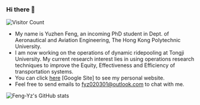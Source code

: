 ### Hi there 👋

![Visitor Count](https://profile-counter.glitch.me/Feng-Yz/count.svg)

- My name is Yuzhen Feng, an incoming PhD student in Dept. of Aeronautical and Aviation Engineering, The Hong Kong Polytechnic University.
- I am now working on the operations of dynamic ridepooling at Tongji University. My current research interest lies in using operations research techniques to improve the Equity, Effectiveness and Efficiency of transportation systems.
- You can click [here](https://sites.google.com/view/yuzhenfeng) [Google Site] to see my personal website. 
- Feel free to send emails to fyz020301@outlook.com to chat with me.

![Feng-Yz's GitHub stats](https://github-readme-stats.vercel.app/api?username=yuzhenfeng2002)

<!--
**SL-Feng/SL-Feng** is a ✨ _special_ ✨ repository because its `README.md` (this file) appears on your GitHub profile.

Here are some ideas to get you started:

- 🔭 I’m currently working on ...
- 🌱 I’m currently learning ...
- 👯 I’m looking to collaborate on ...
- 🤔 I’m looking for help with ...
- 💬 Ask me about ...
- 📫 How to reach me: ...
- 😄 Pronouns: ...
- ⚡ Fun fact: ...

-->
